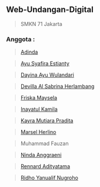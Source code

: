 ## Web-Undangan-Digital
> SMKN 71 Jakarta

### Anggota :
> [Adinda](https://github.com/ndaiii)

> [Ayu Syafira Estianty](https://github.com/axcylenmaki)

> [Dayina Ayu Wulandari](https://github.com/dayina-aw)

> [Devilla Al Sabrina Herlambang](https://github.com/devillavla)

> [Friska Maysela](https://github.com/friska21624)

> [Inayatul Kamila](https://github.com/moxnster)

> [Kayra Mutiara Pradita](https://github.com/rrubah)

> [Marsel Herlino](https://github.com/Sel-At-Works)

> Muhammad Fauzan

> [Ninda Anggraeni](https://github.com/ninda677)

> [Rennard Adityatama](https://github.com/rennardadityatama)

> [Ridho Yanualif Nugroho](https://github.com/ridhoyanualif)
